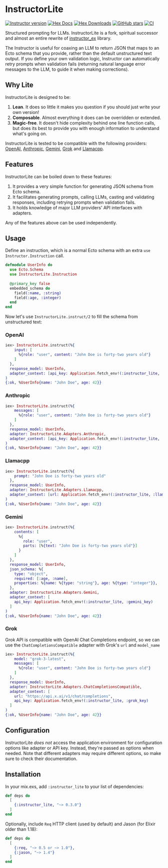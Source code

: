 # InstructorLite

[![Instructor version](https://img.shields.io/hexpm/v/instructor_lite.svg)](https://hex.pm/packages/instructor_lite)
[![Hex Docs](https://img.shields.io/badge/hex-docs-lightgreen.svg)](https://hexdocs.pm/instructor_lite/)
[![Hex Downloads](https://img.shields.io/hexpm/dt/instructor_lite)](https://hex.pm/packages/instructor_lite)
[![GitHub stars](https://img.shields.io/github/stars/martosaur/instructor_lite.svg)](https://github.com/martosaur/instructor_lite/stargazers)
[![CI](https://github.com/martosaur/instructor_lite/actions/workflows/ci.yml/badge.svg)](https://github.com/martosaur/instructor_lite/actions/workflows/ci.yml)

Structured prompting for LLMs. InstructorLite is a fork, spiritual successor and almost an entire rewrite of [instructor_ex](https://github.com/thmsmlr/instructor_ex) library.
 
The Instructor is useful for coaxing an LLM to return JSON that maps to an Ecto schema that you provide, rather than the default unstructured text output. If you define your own validation logic, Instructor can automatically retry prompts when validation fails (returning natural language error messages to the LLM, to guide it when making corrections).


## Why Lite

InstructorLite is designed to be:
1. **Lean**. It does so little it makes you question if you should just write your own version!
2. **Composable**. Almost everything it does can be overridden or extended.
3. **Magic-free**. It doesn't hide complexity behind one line function calls, but does its best to provide you with enough information to understand what's going on.

InstructorLite is tested to be compatible with the following providers:
[OpenAI](https://openai.com/api/), [Anthropic](https://www.anthropic.com/),
[Gemini](https://ai.google.dev/), [Grok](https://x.ai/) and
[Llamacpp](https://github.com/ggerganov/llama.cpp). 

## Features

InstructorLite can be boiled down to these features:
1. It provides a very simple function for generating JSON schema from Ecto schema.
2. It facilitates generating prompts, calling LLMs, casting and validating responses, including retrying prompts when validation fails.
3. It holds knowledge of major LLM providers' API interfaces with adapters.

Any of the features above can be used independently.

## Usage

Define an instruction, which is a normal Ecto schema with an extra `use Instructor.Instruction` call.

```elixir
defmodule UserInfo do
  use Ecto.Schema
  use InstructorLite.Instruction
  
  @primary_key false
  embedded_schema do
    field(:name, :string)
    field(:age, :integer)
  end
end
```

Now let's use `InstructorLite.instruct/2` to fill the schema from unstructured text:

<!-- tabs-open -->

### OpenAI

```elixir
iex> InstructorLite.instruct(%{
    input: [
      %{role: "user", content: "John Doe is forty-two years old"}
    ]
  },
  response_model: UserInfo,
  adapter_context: [api_key: Application.fetch_env!(:instructor_lite, :openai_key)]
)
{:ok, %UserInfo{name: "John Doe", age: 42}}
```

### Anthropic

```elixir
iex> InstructorLite.instruct(%{
    messages: [
      %{role: "user", content: "John Doe is forty-two years old"}
    ]
  },
  response_model: UserInfo,
  adapter: InstructorLite.Adapters.Anthropic,
  adapter_context: [api_key: Application.fetch_env!(:instructor_lite, :anthropic_key)]
)
{:ok, %UserInfo{name: "John Doe", age: 42}}
```

### Llamacpp

```elixir
iex> InstructorLite.instruct(%{
    prompt: "John Doe is forty-two years old"
  },
  response_model: UserInfo,
  adapter: InstructorLite.Adapters.Llamacpp,
  adapter_context: [url: Application.fetch_env!(:instructor_lite, :llamacpp_url)]
)
{:ok, %UserInfo{name: "John Doe", age: 42}}
```

### Gemini

```elixir
iex> InstructorLite.instruct(%{
    contents: [
      %{
        role: "user",
        parts: [%{text: "John Doe is forty-two years old"}]
      }
    ]
  },
  response_model: UserInfo,
  json_schema: %{
    type: "object",
    required: [:age, :name],
    properties: %{name: %{type: "string"}, age: %{type: "integer"}},
  },
  adapter: InstructorLite.Adapters.Gemini,
  adapter_context: [
    api_key: Application.fetch_env!(:instructor_lite, :gemini_key)
  ]
)
{:ok, %UserInfo{name: "John Doe", age: 42}}
```

### Grok

Grok API is compatible with OpenAI Chat Completions endpoint, so we can use
the `ChatCompletionsCompatible` adapter with Grok's `url` and `model_name`

```elixir
iex> InstructorLite.instruct(%{
    model: "grok-3-latest",
    messages: [
      %{role: "user", content: "John Doe is forty-two years old"}
    ]
  },
  response_model: UserInfo,
  adapter: InstructorLite.Adapters.ChatCompletionsCompatible,
  adapter_context: [
    url: "https://api.x.ai/v1/chat/completions",
    api_key: Application.fetch_env!(:instructor_lite, :grok_key)
  ]
)
{:ok, %UserInfo{name: "John Doe", age: 42}}
```

<!-- tabs-close -->

## Configuration

InstructorLite _does not_ access the application environment for configuration options like adapter or API key. Instead, they're passed as options when needed. Note that different adapters may require different options, so make sure to check their documentation.


## Installation

In your mix.exs, add `:instructor_lite` to your list of dependencies:

```elixir
def deps do
  [
    {:instructor_lite, "~> 0.3.0"}
  ]
end
```

Optionally, include `Req` HTTP client (used by default) and Jason (for Elixir older than 1.18):

```elixir
def deps do
  [
    {:req, "~> 0.5 or ~> 1.0"},
    {:jason, "~> 1.4"}
  ]
end
```

